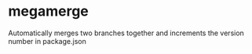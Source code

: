 # megamerge
Automatically merges two branches together and increments the version number in package.json
